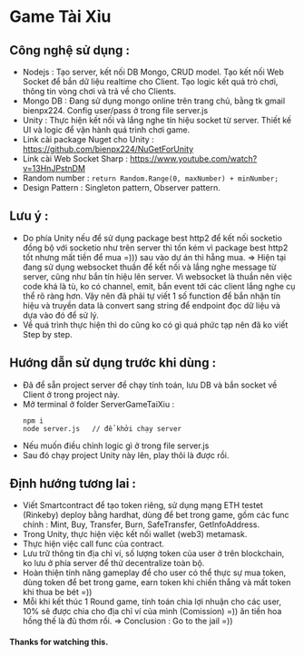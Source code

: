 # Game Tài Xỉu 

## Công nghệ sử dụng : 
- Nodejs : Tạo server, kết nối DB Mongo, CRUD model. Tạo kết nối Web Socket để bắn dữ liệu realtime cho Client. Tạo logic kết quả trò chơi, thông tin vòng chơi và trả về cho Clients.
- Mongo DB : Đang sử dụng mongo online trên trang chủ, bằng tk gmail bienpx224. Config user/pass ở trong file server.js 
- Unity : Thực hiện kết nối và lắng nghe tín hiệu socket từ server. Thiết kế UI và logic để vận hành quá trình chơi game.
- Link cài package Nuget cho Unity : https://github.com/bienpx224/NuGetForUnity 
- Link cài Web Socket Sharp : https://www.youtube.com/watch?v=13HnJPstnDM
- Random number : ```return Random.Range(0, maxNumber) + minNumber;```
- Design Pattern : Singleton pattern, Observer pattern.
## Lưu ý : 
- Do phía Unity nếu để sử dụng package best http2 để kết nối socketio đồng bộ với socketio như trên server thì tốn kém vì package best http2 tốt nhưng mất tiền để mua =))) sau vào dự án thì hẵng mua.
=> Hiện tại đang sử dụng websocket thuần để kết nối và lắng nghe message từ server, cũng như bắn tín hiệu lên server. Vì websocket là thuần nên việc code khá là tù, ko có channel, emit, bắn event tới các client lắng nghe cụ thể rõ ràng hơn. Vậy nên đã phải tự viết 1 số function để bắn nhận tín hiệu và truyền data là convert sang string để endpoint đọc dữ liệu và dựa vào đó để sử lý. 
- Về quá trình thực hiện thì do cũng ko có gì quá phức tạp nên đã ko viết Step by step.

## Hướng dẫn sử dụng trước khi dùng : 
- Đã để sẵn project server để chạy tính toán, lưu DB và bắn socket về Client ở trong project này.
- Mở terminal ở folder ServerGameTaiXiu : 
    ``` 
    npm i
    node server.js   // để khởi chạy server
    ```
- Nếu muốn điều chỉnh logic gì ở trong file server.js
- Sau đó chạy project Unity này lên, play thôi là được rồi. 
## Định hướng tương lai : 
- Viết Smartcontract để tạo token riêng, sử dụng mạng ETH testet (Rinkeby) deploy bằng hardhat, dùng để bet trong game, gồm các func chính : Mint, Buy, Transfer, Burn, SafeTransfer, GetInfoAddress.
- Trong Unity, thực hiện việc kết nối wallet (web3) metamask. 
- Thực hiện việc call func của contract.
- Lưu trữ thông tin địa chỉ ví, số lượng token của user ở trên blockchain, ko lưu ở phía server để thử decentralize toàn bộ. 
- Hoàn thiện tính năng gameplay để cho user có thể thực sự mua token, dùng token để bet trong game, earn token khi chiến thắng và mất token khi thua be bét =)) 
- Mỗi khi kết thúc 1 Round game, tính toán chia lợi nhuận cho các user, 10% sẽ được chia cho địa chỉ ví của mình (Comission) =)) ăn tiền hoa hồng thế là đủ thơm rồi.
=> Conclusion : Go to the jail  =)) 

#### Thanks for watching this. 